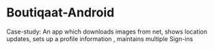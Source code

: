 # Boutiqaat-Android
Case-study: An app which downloads images from net, shows location updates, sets up a profile information , maintains multiple Sign-ins
